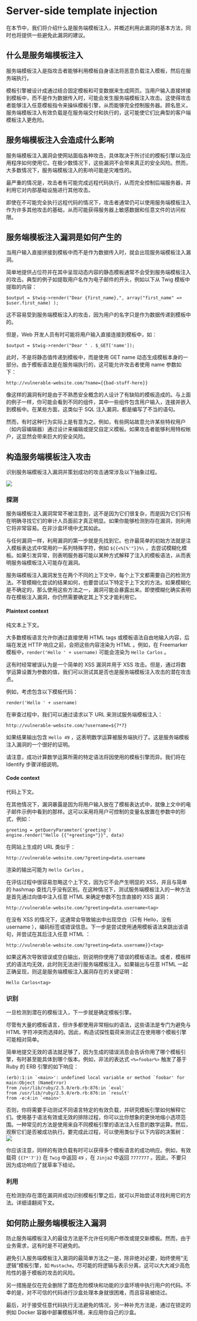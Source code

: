 # Server-side template injection

在本节中，我们将介绍什么是服务端模板注入，并概述利用此漏洞的基本方法，同时也将提供一些避免此漏洞的建议。


## 什么是服务端模板注入

服务端模板注入是指攻击者能够利用模板自身语法将恶意负载注入模板，然后在服务端执行。

模板引擎被设计成通过结合固定模板和可变数据来生成网页。当用户输入直接拼接到模板中，而不是作为数据传入时，可能会发生服务端模板注入攻击。这使得攻击者能够注入任意模板指令来操纵模板引擎，从而能够完全控制服务器。顾名思义，服务端模板注入有效负载是在服务端交付和执行的，这可能使它们比典型的客户端模板注入更危险。


## 服务端模板注入会造成什么影响

服务端模板注入漏洞会使网站面临各种攻击，具体取决于所讨论的模板引擎以及应用程序如何使用它。在极少数情况下，这些漏洞不会带来真正的安全风险。然而，大多数情况下，服务端模板注入的影响可能是灾难性的。

最严重的情况是，攻击者有可能完成远程代码执行，从而完全控制后端服务器，并利用它对内部基础设施进行其他攻击。

即使在不可能完全执行远程代码的情况下，攻击者通常仍可以使用服务端模板注入作为许多其他攻击的基础，从而可能获得服务器上敏感数据和任意文件的访问权限。


## 服务端模板注入漏洞是如何产生的

当用户输入直接拼接到模板中而不是作为数据传入时，就会出现服务端模板注入漏洞。

简单地提供占位符并在其中呈现动态内容的静态模板通常不会受到服务端模板注入的攻击。典型的例子如提取用户名作为电子邮件的开头，例如以下从 Twig 模板中提取的内容：
```
$output = $twig->render("Dear {first_name},", array("first_name" => $user.first_name) );
```

这不容易受到服务端模板注入的攻击，因为用户的名字只是作为数据传递到模板中的。

但是，Web 开发人员有时可能将用户输入直接连接到模板中，如：
```
$output = $twig->render("Dear " . $_GET['name']);
```

此时，不是将静态值传递到模板中，而是使用 GET name 动态生成模板本身的一部分。由于模板语法是在服务端执行的，这可能允许攻击者使用 name 参数如下：
```
http://vulnerable-website.com/?name={{bad-stuff-here}}
```

像这样的漏洞有时是由于不熟悉安全概念的人设计了有缺陷的模板造成的。与上面的例子一样，你可能会看到不同的组件，其中一些组件包含用户输入，连接并嵌入到模板中。在某些方面，这类似于 SQL 注入漏洞，都是编写了不当的语句。

然而，有时这种行为实际上是有意为之。例如，有些网站故意允许某些特权用户（如内容编辑器）通过设计来编辑或提交自定义模板。如果攻击者能够利用特权帐户，这显然会带来巨大的安全风险。


## 构造服务端模板注入攻击

识别服务端模板注入漏洞并策划成功的攻击通常涉及以下抽象过程。

![](https://raw.githubusercontent.com/RifeWang/images/master/web-security/ssti-methodology-diagram.png)


### 探测

服务端模板注入漏洞常常不被注意到，这不是因为它们很复杂，而是因为它们只有在明确寻找它们的审计人员面前才真正明显。如果你能够检测到存在漏洞，则利用它将非常容易。在非沙盒环境中尤其如此。

与任何漏洞一样，利用漏洞的第一步就是先找到它。也许最简单的初始方法就是注入模板表达式中常用的一系列特殊字符，例如 `${{<%[%'"}}%\` ，去尝试模糊化模板。如果引发异常，则表明服务器可能以某种方式解释了注入的模板语法，从而表明服务端模板注入可能存在漏洞。

服务端模板注入漏洞发生在两个不同的上下文中，每个上下文都需要自己的检测方法。不管模糊化尝试的结果如何，也要尝试以下特定于上下文的方法。如果模糊化是不确定的，那么使用这些方法之一，漏洞可能会暴露出来。即使模糊化确实表明存在模板注入漏洞，你仍然需要确定其上下文才能利用它。


#### Plaintext context

纯文本上下文。

大多数模板语言允许你通过直接使用 HTML tags 或模板语法自由地输入内容，后端在发送 HTTP 响应之前，会把这些内容渲染为 HTML 。例如，在 Freemarker 模板中，`render('Hello ' + username)` 可能会渲染为 `Hello Carlos` 。

这有时经常被误认为是一个简单的 XSS 漏洞并用于 XSS 攻击。但是，通过将数学运算设置为参数的值，我们可以测试其是否也是服务端模板注入攻击的潜在攻击点。

例如，考虑包含以下模板代码：
```
render('Hello ' + username)
```

在审查过程中，我们可以通过请求以下 URL 来测试服务端模板注入：
```
http://vulnerable-website.com/?username=${7*7}
```

如果结果输出包含 `Hello 49` ，这表明数学运算被服务端执行了。这是服务端模板注入漏洞的一个很好的证明。

请注意，成功计算数学运算所需的特定语法将因使用的模板引擎而异。我们将在 Identify 步骤详细说明。


#### Code context

代码上下文。

在其他情况下，漏洞暴露是因为将用户输入放在了模板表达式中，就像上文中的电子邮件示例中看到的那样。这可以采用将用户可控制的变量名放置在参数中的形式，例如：
```
greeting = getQueryParameter('greeting')
engine.render("Hello {{"+greeting+"}}", data)
```

在网站上生成的 URL 类似于：
```
http://vulnerable-website.com/?greeting=data.username
```

渲染的输出可能为 `Hello Carlos` 。

在评估过程中很容易忽略这个上下文，因为它不会产生明显的 XSS，并且与简单的 hashmap 查找几乎没有区别。在这种情况下，测试服务端模板注入的一种方法是首先通过向值中注入任意 HTML 来确定参数不包含直接的 XSS 漏洞：
```
http://vulnerable-website.com/?greeting=data.username<tag>
```

在没有 XSS 的情况下，这通常会导致输出中出现空白（只有 Hello，没有 username ），编码标签或错误信息。下一步是尝试使用通用模板语法来跳出该语句，并尝试在其后注入任意 HTML ：
```
http://vulnerable-website.com/?greeting=data.username}}<tag>
```

如果这再次导致错误或空白输出，则说明你使用了错误的模板语法。或者，模板样式的语法均无效，此时则无法进行服务端模板注入。如果输出与任意 HTML 一起正确呈现，则这是服务端模板注入漏洞存在的关键证明：
```
Hello Carlos<tag>
```


### 识别

一旦检测到潜在的模板注入，下一步就是确定模板引擎。

尽管有大量的模板语言，但许多都使用非常相似的语法，这些语法是专门为避免与 HTML 字符冲突而选择的。因此，构造试探性载荷来测试正在使用哪个模板引擎可能相对简单。

简单地提交无效的语法就足够了，因为生成的错误消息会告诉你用了哪个模板引擎，有时甚至能具体到哪个版本。例如，非法的表达式 `<%=foobar%>` 触发了基于 Ruby 的 ERB 引擎的如下响应：
```
(erb):1:in `<main>': undefined local variable or method `foobar' for main:Object (NameError)
from /usr/lib/ruby/2.5.0/erb.rb:876:in `eval'
from /usr/lib/ruby/2.5.0/erb.rb:876:in `result'
from -e:4:in `<main>'
```

否则，你将需要手动测试不同语言特定的有效负载，并研究模板引擎如何解释它们。使用基于语法有效或无效的排除过程，你可以比你想象的更快地缩小选项范围。一种常见的方法是使用来自不同模板引擎的语法注入任意的数学运算。然后，观察它们是否被成功执行。要完成此过程，可以使用类似于以下内容的决策树：
![](https://raw.githubusercontent.com/RifeWang/images/master/web-security/template-decision-tree.png)

你应该注意，同样的有效负载有时可以获得多个模板语言的成功响应。例如，有效载荷 `{{7*'7'}}` 在 `Twig` 中返回 `49` ，在 `Jinja2` 中返回 `7777777` 。因此，不要只因为成功响应了就草率下结论。


### 利用

在检测到存在潜在漏洞并成功识别模板引擎之后，就可以开始尝试寻找利用它的方法。详细请翻阅下文。


## 如何防止服务端模板注入漏洞

防止服务端模板注入的最佳方法是不允许任何用户修改或提交新模板。然而，由于业务需求，这有时是不可避免的。

避免引入服务端模板注入漏洞的最简单方法之一是，除非绝对必要，始终使用“无逻辑”模板引擎，如 `Mustache`。尽可能的将逻辑与表示分离，这可以大大减少高危险性的基于模板的攻击的风险。

另一措施是仅在完全删除了潜在危险模块和功能的沙盒环境中执行用户的代码。不幸的是，对不可信的代码进行沙盒处理本身就很困难，而且容易被绕过。

最后，对于接受任意代码执行无法避免的情况，另一种补充方法是，通过在锁定的例如 Docker 容器中部署模板环境，来应用你自己的沙盒。
